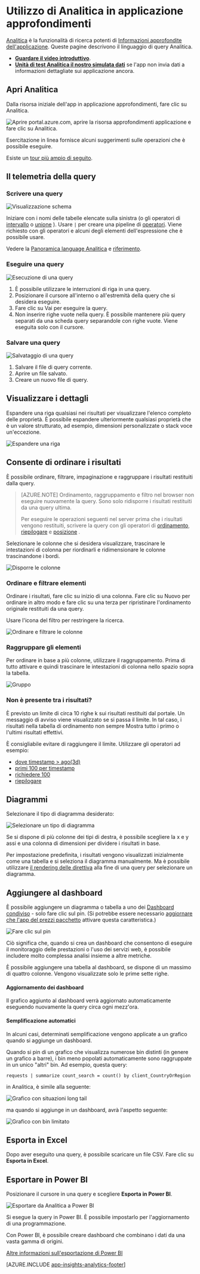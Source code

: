 <properties 
    pageTitle="Uso Analitica - il potente strumento di ricerca di informazioni dettagliate sui applicazione | Microsoft Azure" 
    description="Utilizzo di Analitica, lo strumento di ricerca di diagnostica potente strumento di applicazione approfondimenti. " 
    services="application-insights" 
    documentationCenter=""
    authors="danhadari" 
    manager="douge"/>

<tags 
    ms.service="application-insights" 
    ms.workload="tbd" 
    ms.tgt_pltfrm="ibiza" 
    ms.devlang="na" 
    ms.topic="article" 
    ms.date="10/21/2016" 
    ms.author="awills"/>


# <a name="using-analytics-in-application-insights"></a>Utilizzo di Analitica in applicazione approfondimenti


[Analitica](app-insights-analytics.md) è la funzionalità di ricerca potenti di [Informazioni approfondite dell'applicazione](app-insights-overview.md). Queste pagine descrivono il linguaggio di query Analitica.

* **[Guardare il video introduttivo](https://applicationanalytics-media.azureedge.net/home_page_video.mp4)**.
* **[Unità di test Analitica il nostro simulata dati](https://analytics.applicationinsights.io/demo)** se l'app non invia dati a informazioni dettagliate sui applicazione ancora.

## <a name="open-analytics"></a>Apri Analitica

Dalla risorsa iniziale dell'app in applicazione approfondimenti, fare clic su Analitica.

![Aprire portal.azure.com, aprire la risorsa approfondimenti applicazione e fare clic su Analitica.](./media/app-insights-analytics-using/001.png)

Esercitazione in linea fornisce alcuni suggerimenti sulle operazioni che è possibile eseguire.

Esiste un [tour più ampio di seguito](app-insights-analytics-tour.md).

## <a name="query-your-telemetry"></a>Il telemetria della query

### <a name="write-a-query"></a>Scrivere una query

![Visualizzazione schema](./media/app-insights-analytics-using/150.png)

Iniziare con i nomi delle tabelle elencate sulla sinistra (o gli operatori di [intervallo](app-insights-analytics-reference.md#range-operator) o [unione](app-insights-analytics-reference.md#union-operator) ). Usare `|` per creare una pipeline di [operatori](app-insights-analytics-reference.md#queries-and-operators). Viene richiesto con gli operatori e alcuni degli elementi dell'espressione che è possibile usare.

Vedere la [Panoramica language Analitica](app-insights-analytics-tour.md) e [riferimento](app-insights-analytics-reference.md).

### <a name="run-a-query"></a>Eseguire una query

![Esecuzione di una query](./media/app-insights-analytics-using/130.png)

1. È possibile utilizzare le interruzioni di riga in una query.
2. Posizionare il cursore all'interno o all'estremità della query che si desidera eseguire.
3. Fare clic su Vai per eseguire la query.
4. Non inserire righe vuote nella query. È possibile mantenere più query separati da una scheda query separandole con righe vuote. Viene eseguita solo con il cursore.

### <a name="save-a-query"></a>Salvare una query

![Salvataggio di una query](./media/app-insights-analytics-using/140.png)

1. Salvare il file di query corrente.
2. Aprire un file salvato.
3. Creare un nuovo file di query.


## <a name="see-the-details"></a>Visualizzare i dettagli

Espandere una riga qualsiasi nei risultati per visualizzare l'elenco completo delle proprietà. È possibile espandere ulteriormente qualsiasi proprietà che è un valore strutturato, ad esempio, dimensioni personalizzate o stack voce un'eccezione.

![Espandere una riga](./media/app-insights-analytics-using/070.png)

 

## <a name="arrange-the-results"></a>Consente di ordinare i risultati

È possibile ordinare, filtrare, impaginazione e raggruppare i risultati restituiti dalla query.

> [AZURE.NOTE] Ordinamento, raggruppamento e filtro nel browser non eseguire nuovamente la query. Sono solo ridisporre i risultati restituiti da una query ultima. 
> 
> Per eseguire le operazioni seguenti nel server prima che i risultati vengono restituiti, scrivere la query con gli operatori di [ordinamento](app-insights-analytics-reference.md#sort-operator), [riepilogare](app-insights-analytics-reference.md#summarize-operator) e [posizione](app-insights-analytics-reference.md#where-operator) .

Selezionare le colonne che si desidera visualizzare, trascinare le intestazioni di colonna per riordinarli e ridimensionare le colonne trascinandone i bordi.

![Disporre le colonne](./media/app-insights-analytics-using/030.png)

### <a name="sort-and-filter-items"></a>Ordinare e filtrare elementi

Ordinare i risultati, fare clic su inizio di una colonna. Fare clic su Nuovo per ordinare in altro modo e fare clic su una terza per ripristinare l'ordinamento originale restituiti da una query.

Usare l'icona del filtro per restringere la ricerca.

![Ordinare e filtrare le colonne](./media/app-insights-analytics-using/040.png)



### <a name="group-items"></a>Raggruppare gli elementi

Per ordinare in base a più colonne, utilizzare il raggruppamento. Prima di tutto attivare e quindi trascinare le intestazioni di colonna nello spazio sopra la tabella.

![Gruppo](./media/app-insights-analytics-using/060.png)



### <a name="missing-some-results"></a>Non è presente tra i risultati?

È previsto un limite di circa 10 righe k sui risultati restituiti dal portale. Un messaggio di avviso viene visualizzato se si passa il limite. In tal caso, i risultati nella tabella di ordinamento non sempre Mostra tutto i primo o l'ultimi risultati effettivi. 

È consigliabile evitare di raggiungere il limite. Utilizzare gli operatori ad esempio:

* [dove timestamp > ago(3d)](app-insights-analytics-reference.md#where-operator)
* [primi 100 per timestamp](app-insights-analytics-reference.md#top-operator) 
* [richiedere 100](app-insights-analytics-reference.md#take-operator)
* [riepilogare](app-insights-analytics-reference.md#summarize-operator) 



## <a name="diagrams"></a>Diagrammi

Selezionare il tipo di diagramma desiderato:

![Selezionare un tipo di diagramma](./media/app-insights-analytics-using/230.png)

Se si dispone di più colonne dei tipi di destra, è possibile scegliere la x e y assi e una colonna di dimensioni per dividere i risultati in base.

Per impostazione predefinita, i risultati vengono visualizzati inizialmente come una tabella e si seleziona il diagramma manualmente. Ma è possibile utilizzare [il rendering delle direttiva](app-insights-analytics-reference.md#render-directive) alla fine di una query per selezionare un diagramma.

## <a name="pin-to-dashboard"></a>Aggiungere al dashboard

È possibile aggiungere un diagramma o tabella a uno dei [Dashboard condiviso](app-insights-dashboards.md) - solo fare clic sul pin. (Si potrebbe essere necessario [aggiornare che l'app del prezzi pacchetto](app-insights-pricing.md) attivare questa caratteristica.) 

![Fare clic sul pin](./media/app-insights-analytics-using/pin-01.png)

Ciò significa che, quando si crea un dashboard che consentono di eseguire il monitoraggio delle prestazioni o l'uso dei servizi web, è possibile includere molto complessa analisi insieme a altre metriche. 

È possibile aggiungere una tabella al dashboard, se dispone di un massimo di quattro colonne. Vengono visualizzate solo le prime sette righe.


#### <a name="dashboard-refresh"></a>Aggiornamento dei dashboard

Il grafico aggiunto al dashboard verrà aggiornato automaticamente eseguendo nuovamente la query circa ogni mezz'ora.

#### <a name="automatic-simplifications"></a>Semplificazione automatici

In alcuni casi, determinati semplificazione vengono applicate a un grafico quando si aggiunge un dashboard.

Quando si pin di un grafico che visualizza numerose bin distinti (in genere un grafico a barre), i bin meno popolati automaticamente sono raggruppate in un unico "altri" bin. Ad esempio, questa query:

    requests | summarize count_search = count() by client_CountryOrRegion

in Analitica, è simile alla seguente:


![Grafico con situazioni long tail](./media/app-insights-analytics-using/pin-07.png)

ma quando si aggiunge in un dashboard, avrà l'aspetto seguente:


![Grafico con bin limitato](./media/app-insights-analytics-using/pin-08.png)




## <a name="export-to-excel"></a>Esporta in Excel

Dopo aver eseguito una query, è possibile scaricare un file CSV. Fare clic su **Esporta in Excel**.

## <a name="export-to-power-bi"></a>Esportare in Power BI

Posizionare il cursore in una query e scegliere **Esporta in Power BI**.

![Esportare da Analitica a Power BI](./media/app-insights-analytics-using/240.png)

Si esegue la query in Power BI. È possibile impostarlo per l'aggiornamento di una programmazione.

Con Power BI, è possibile creare dashboard che combinano i dati da una vasta gamma di origini.


[Altre informazioni sull'esportazione di Power BI](app-insights-export-power-bi.md)



[AZURE.INCLUDE [app-insights-analytics-footer](../../includes/app-insights-analytics-footer.md)]


